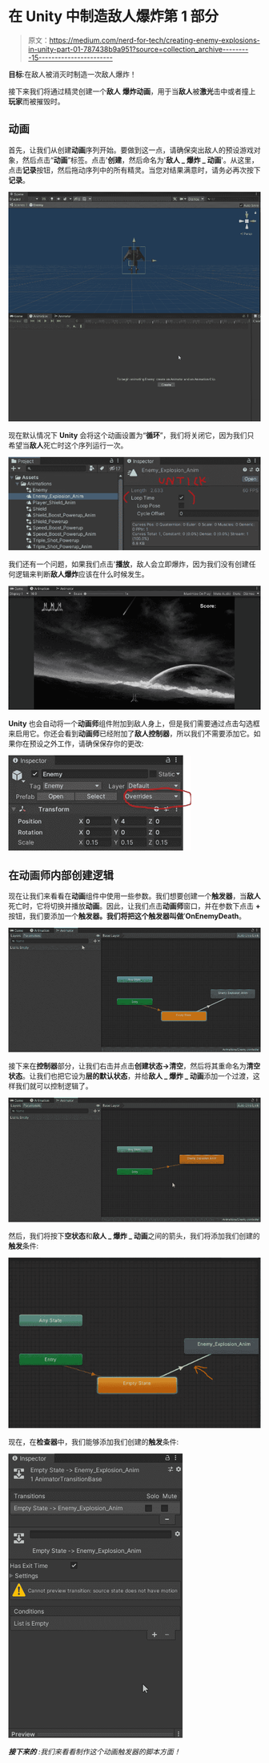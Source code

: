 # 在 Unity 中制造敌人爆炸第 1 部分

> 原文：<https://medium.com/nerd-for-tech/creating-enemy-explosions-in-unity-part-01-787438b9a951?source=collection_archive---------15----------------------->

**目标**:在敌人被消灭时制造一次敌人爆炸！

接下来我们将通过精灵创建一个**敌人** **爆炸动画**，用于当**敌人**被**激光**击中或者撞上**玩家**而被摧毁时。

## 动画

首先，让我们从创建**动画**序列开始。要做到这一点，请确保突出敌人的预设游戏对象，然后点击“**动画**”标签。点击'**创建**，然后命名为'**敌人 _ 爆炸 _ 动画**'。从这里，点击**记录**按钮，然后拖动序列中的所有精灵。当您对结果满意时，请务必再次按下**记录**。

![](img/23fbee9179b65270d767019b8c7ca031.png)

现在默认情况下 **Unity** 会将这个动画设置为“**循环**”，我们将关闭它，因为我们只希望当**敌人**死亡时这个序列运行一次。

![](img/9d4ef76c23c80b0c7e94b0af5d0adfaf.png)

我们还有一个问题，如果我们点击'**播放**，敌人会立即爆炸，因为我们没有创建任何逻辑来判断**敌人爆炸**应该在什么时候发生。

![](img/eb26f4f9f5f4355104e00c75f2c96f98.png)

**Unity** 也会自动将一个**动画师**组件附加到敌人身上，但是我们需要通过点击勾选框来启用它。你还会看到**动画师**已经附加了**敌人控制器**，所以我们不需要添加它。如果你在预设之外工作，请确保保存你的更改:

![](img/26ead1f64df32de8c05c12d34cce7bd2.png)

## 在动画师内部创建逻辑

现在让我们来看看在**动画**组件中使用一些参数。我们想要创建一个**触发器**，当**敌人**死亡时，它将切换并播放**动画**。因此，让我们点击**动画师**窗口，并在参数下点击 **+** 按钮，我们要添加一个**触发器。**我们将把这个**触发器叫做**’**OnEnemyDeath**。

![](img/0111505a7c8e911d96a7b63198413320.png)

接下来在**控制器**部分，让我们右击并点击**创建状态→清空**，然后将其重命名为**清空状态**。让我们也把它设为**层的默认状态**，并给**敌人 _ 爆炸 _ 动画**添加一个过渡，这样我们就可以控制逻辑了。

![](img/4197467e0da7d12ad4985cb4b2a4c12f.png)

然后，我们将按下**空状态**和**敌人 _ 爆炸 _ 动画**之间的箭头，我们将添加我们创建的**触发**条件:

![](img/3172a7474fc01c378701274cd9b0b77b.png)

现在，在**检查器**中，我们能够添加我们创建的**触发**条件:

![](img/9fbb7b468812841b9569cf1504aed8db.png)

***接下来的*** *:我们来看看制作这个动画触发器的脚本方面！*